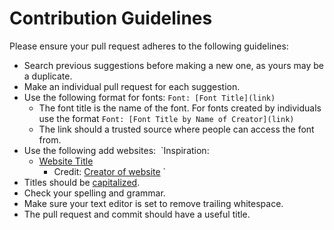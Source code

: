 # Contribution Guidelines

Please ensure your pull request adheres to the following guidelines:

- Search previous suggestions before making a new one, as yours may be a duplicate.
- Make an individual pull request for each suggestion.
- Use the following format for fonts: `Font: [Font Title](link)`
    - The font title is the name of the font. For fonts created by individuals use the format `Font: [Font Title by Name of Creator](link)`
    - The link should a trusted source where people can access the font from.
- Use the following add websites: 
    `Inspiration: 
     * [Website Title](link)
        * Credit: [Creator of website](link)
    `
- Titles should be [capitalized](http://grammar.yourdictionary.com/capitalization/rules-for-capitalization-in-titles.html).
- Check your spelling and grammar.
- Make sure your text editor is set to remove trailing whitespace.
- The pull request and commit should have a useful title.
